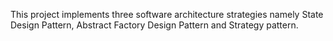 This project implements three software architecture strategies namely State Design Pattern, Abstract Factory Design Pattern and Strategy pattern.
